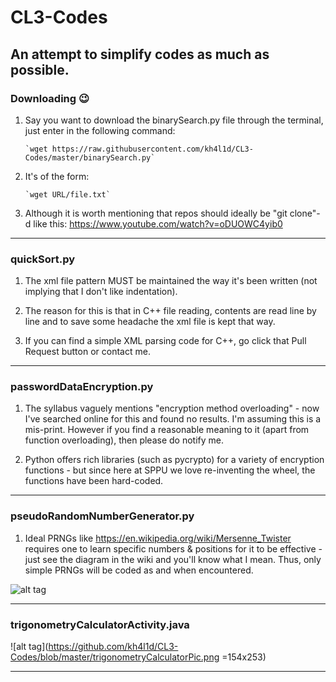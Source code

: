 # CL3-Codes
An attempt to simplify codes as much as possible.
--------------------------------------------------------------------------------------------------------------------------------
### Downloading :wink:

1. Say you want to download the binarySearch.py file through the terminal, just enter in the following command: 

       `wget https://raw.githubusercontent.com/kh4l1d/CL3-Codes/master/binarySearch.py`
       

2. It's of the form: 

       `wget URL/file.txt`

3. Although it is worth mentioning that repos should ideally be "git clone"-d like this: https://www.youtube.com/watch?v=oDUOWC4yib0

--------------------------------------------------------------------------------------------------------------------------------
### quickSort.py

1. The xml file pattern MUST be maintained the way it's been written (not implying that I don't like indentation).

2. The reason for this is that in C++ file reading, contents are read line by line and to save some headache the xml file is kept that way.

3. If you can find a simple XML parsing code for C++, go click that Pull Request button or contact me.

--------------------------------------------------------------------------------------------------------------------------------
### passwordDataEncryption.py

1. The syllabus vaguely mentions "encryption method overloading" - now I've searched online for this and found no results. I'm assuming this is a mis-print. However if you find a reasonable meaning to it (apart from function overloading), then please do notify me.

2. Python offers rich libraries (such as pycrypto) for a variety of encryption functions - but since here at SPPU we love re-inventing the wheel, the functions have been hard-coded.

--------------------------------------------------------------------------------------------------------------------------------
### pseudoRandomNumberGenerator.py

1. Ideal PRNGs like https://en.wikipedia.org/wiki/Mersenne_Twister requires one to learn specific numbers & positions for it to be effective - just see the diagram in the wiki and you'll know what I mean. Thus, only simple PRNGs will be coded as and when encountered.

![alt tag](https://i.stack.imgur.com/ZWHjC.gif)

--------------------------------------------------------------------------------------------------------------------------------
### trigonometryCalculatorActivity.java

![alt tag](https://github.com/kh4l1d/CL3-Codes/blob/master/trigonometryCalculatorPic.png =154x253)

--------------------------------------------------------------------------------------------------------------------------------
